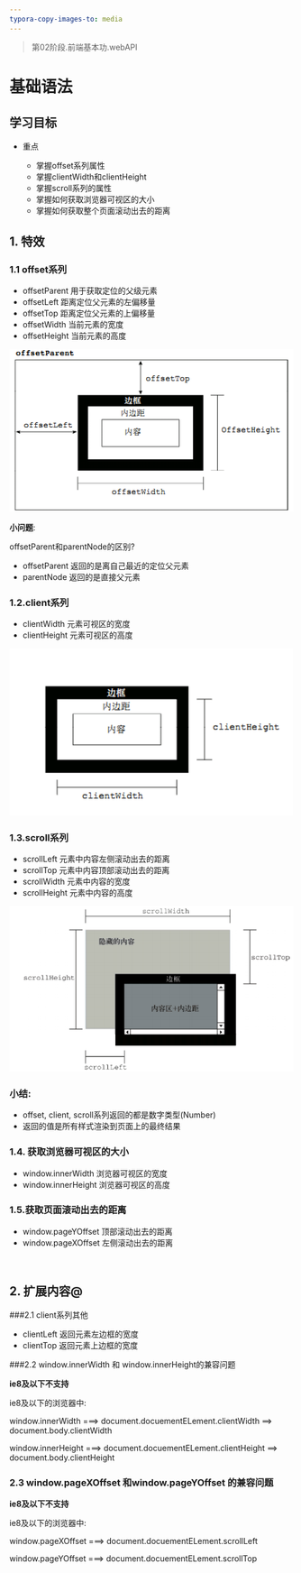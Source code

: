 ```yaml
---
typora-copy-images-to: media
---
```


> 第02阶段.前端基本功.webAPI

# 基础语法

## 学习目标

* 重点

  * 掌握offset系列属性
  * 掌握clientWidth和clientHeight
  * 掌握scroll系列的属性
  * 掌握如何获取浏览器可视区的大小
  * 掌握如何获取整个页面滚动出去的距离


## 1. 特效

### 1.1 offset系列

- offsetParent  用于获取定位的父级元素
- offsetLeft 距离定位父元素的左偏移量
- offsetTop 距离定位父元素的上偏移量
- offsetWidth 当前元素的宽度
- offsetHeight 当前元素的高度

![1498743216279](media/1498743216279.png)

**小问题**:

offsetParent和parentNode的区别?

- offsetParent 返回的是离自己最近的定位父元素
- parentNode 返回的是直接父元素



### 1.2.client系列

- clientWidth 元素可视区的宽度  
- clientHeight 元素可视区的高度



![1504075813134](media/1504075813134.png)

### 1.3.scroll系列

- scrollLeft 元素中内容左侧滚动出去的距离
- scrollTop  元素中内容顶部滚动出去的距离
- scrollWidth   元素中内容的宽度
- scrollHeight   元素中内容的高度



![1498743288621](media/1498743288621.png)

### 小结:

- offset, client, scroll系列返回的都是数字类型(Number)
- 返回的值是所有样式渲染到页面上的最终结果



### 1.4. 获取浏览器可视区的大小

- window.innerWidth  浏览器可视区的宽度
- window.innerHeight  浏览器可视区的高度

### 1.5.获取页面滚动出去的距离

- window.pageYOffset  顶部滚动出去的距离
- window.pageXOffset  左侧滚动出去的距离






​

## 2. 扩展内容@

###2.1 client系列其他

- clientLeft  返回元素左边框的宽度
- clientTop  返回元素上边框的宽度

###2.2 window.innerWidth 和 window.innerHeight的兼容问题

 **ie8及以下不支持**

ie8及以下的浏览器中:

window.innerWidth ===> document.docuementELement.clientWidth ==> document.body.clientWidth

window.innerHeight ===> document.docuementELement.clientHeight ==> document.body.clientHeight



### 2.3 window.pageXOffset 和window.pageYOffset 的兼容问题

 **ie8及以下不支持**

ie8及以下的浏览器中:

window.pageXOffset ===> document.docuementELement.scrollLeft

window.pageYOffset ===> document.docuementELement.scrollTop